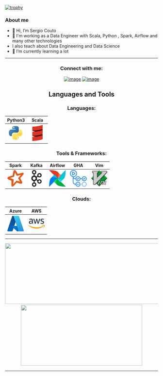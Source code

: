 [![trophy](https://github-profile-trophy.vercel.app/?username=scouto&title=Stars,Followers,Commits,Repositories,MultipleLang&theme=onedark)](https://github.com/ryo-ma/github-profile-trophy)

### About me

- 👋 Hi, I’m Sergio Couto
- 👀 I'm working as a Data Engineer with Scala, Python , Spark, Airflow and many other technologies
- I also teach about Data Engineering and Data Science
- 🌱 I’m currently learning a lot
---

<h3 align="center">Connect with me:</h3>
<div align="center">

[![image](https://img.shields.io/badge/LinkedIn-0077B5?style=for-the-badge&logo=linkedin&logoColor=white)](https://linkedin.com/in/sergiocoutocatoira)
[![image](https://img.shields.io/badge/stack%20overflow-FE7A16?logo=stack-overflow&logoColor=white&style=for-the-badge)](https://stackoverflow.com/users/6378311/scouto)


## Languages and Tools 
<div>

### Languages:
| Python3 | Scala |
|----------|----------|
|  <img src="https://github.com/devicons/devicon/blob/master/icons/python/python-original.svg" title="Python"  alt="Python" width="55" height="55"/> |  <img src="https://github.com/devicons/devicon/blob/master/icons/scala/scala-original.svg" title="Scala"  alt="Scala" width="55" height="55"/> |  



### Tools & Frameworks:
|  Spark | Kafka | Airflow | GHA | Vim
|----------|----------|----------|----------|----------|
|   <img src="https://github.com/devicons/devicon/blob/master/icons/apachespark/apachespark-original.svg" title="apachespark"  alt="apachespark" width="55" height="55"/> | <img src="https://github.com/devicons/devicon/blob/master/icons/apachekafka/apachekafka-original.svg" title="apachekafka"  alt="apachekafka" width="55" height="55"/> | <img src="https://github.com/devicons/devicon/blob/master/icons/apacheairflow/apacheairflow-original.svg" title="apacheairflow"  alt="apacheairflow" width="55" height="55"/>| <img src="https://github.com/devicons/devicon/blob/master/icons/githubactions/githubactions-original.svg" title="githubactions"  alt="githubactions" width="55" height="55"/>| <img src="https://github.com/devicons/devicon/blob/master/icons/vim/vim-original.svg" title="vim"  alt="vim" width="55" height="55"/>




### Clouds:
| Azure | AWS |
|----------|----------|
| <img src="https://github.com/devicons/devicon/blob/master/icons/azure/azure-original.svg" title="azure"  alt="azure" width="55" height="55"/>|  <img src="https://github.com/devicons/devicon/blob/master/icons/amazonwebservices/amazonwebservices-original-wordmark.svg" title="amazonwebservices"  alt="amazonwebservices" width="55" height="55"/>


---

<p align="center">
  <img width="600" height="200" src="https://github-readme-stats.vercel.app/api?username=SCouto&show_icons=true&theme=vision-friendly-dark">
  <img width="400" height="200" src="https://github-readme-stats.vercel.app/api/top-langs/?username=SCouto&size_weight=0.0005&count_weight=0.3&layout=compact&theme=vision-friendly-dark">
</p>

---

<div id="header" align="center">
  <img src="https://komarev.com/ghpvc/?username=Scouto&style=for-the-badge&color=orange" alt=""/>
</div>
 


<!---
SCouto/SCouto is a ✨ special ✨ repository because its `README.md` (this file) appears on your GitHub profile.
You can click the Preview link to take a look at your changes.
--->
